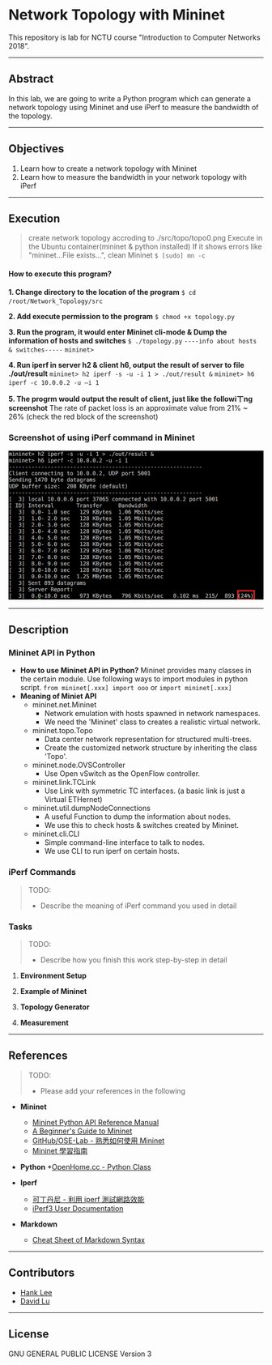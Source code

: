 # Network Topology with Mininet

This repository is lab for NCTU course "Introduction to Computer Networks 2018".

---
## Abstract

In this lab, we are going to write a Python program which can generate a network topology using Mininet and use iPerf to measure the bandwidth of the topology.

---
## Objectives

1. Learn how to create a network topology with Mininet
2. Learn how to measure the bandwidth in your network topology with iPerf

---
## Execution
> create network topology accroding to ./src/topo/topo0.png
> Execute in the Ubuntu container(mininet & python installed)
> If it shows errors like "mininet...File exists...", clean Mininet
> `$ [sudo] mn -c`

#### How to execute this program?

**1. Change directory to the location of the program**
`$ cd /root/Network_Topology/src`

**2. Add execute permission to the program**
`$ chmod +x topology.py`

**3. Run the program, it would enter Mininet cli-mode & Dump the information of hosts and switches**
`$ ./topology.py`
`----info about hosts & switches-----`
`mininet>`

**4. Run iperf in server h2 & client h6, output the result of server to file ./out/result**
`mininet> h2 iperf -s -u -i 1 > ./out/result &`
`mininet> h6 iperf -c 10.0.0.2 -u –i 1`

**5. The progrm would output the result of client, just like the followiㄒng screenshot**
The rate of packet loss is an approximate value from 21% ~ 26%
(check the red block of the screenshot)
### Screenshot of using iPerf command in Mininet
![client_result](./src/screenshot/client_result.png)

---
## Description

### Mininet API in Python
-   **How to use Mininet API in Python?**
    Mininet provides many classes in the certain module.
    Use following ways to import modules in python script.
    `from mininet[.xxx] import ooo`
    or
    `import mininet[.xxx]`
-   **Meaning of Miniet API**
    -   mininet.net.Mininet
        -   Network emulation with hosts spawned in network namespaces.
        -   We need the 'Mininet' class to creates a realistic virtual network.
    -   mininet.topo.Topo
        -   Data center network representation for structured multi-trees.
        -   Create the customized network structure by inheriting the class 'Topo'.
    -   mininet.node.OVSController
        -   Use Open vSwitch as the OpenFlow controller.
    -   mininet.link.TCLink
        -   Use Link with symmetric TC interfaces. (a basic link is just a Virtual ETHernet)
    -   mininet.util.dumpNodeConnections
        -   A useful Function to dump the information about nodes.
        -   We use this to check hosts & switches created by Mininet.
    -   mininet.cli.CLI
        -   Simple command-line interface to talk to nodes.
        -   We use CLI to run iperf on certain hosts.

### iPerf Commands

> TODO:
> * Describe the meaning of iPerf command you used in detail

### Tasks

> TODO:
> * Describe how you finish this work step-by-step in detail

1. **Environment Setup**


2. **Example of Mininet**


3. **Topology Generator**


4. **Measurement**

---
## References

> TODO: 
> * Please add your references in the following

* **Mininet**
    * [Mininet Python API Reference Manual](http://mininet.org/api/annotated.html)
    * [A Beginner's Guide to Mininet](https://opensourceforu.com/2017/04/beginners-guide-mininet/)
    * [GitHub/OSE-Lab - 熟悉如何使用 Mininet](https://github.com/OSE-Lab/Learning-SDN/blob/master/Mininet/README.md)
    * [Mininet 學習指南](https://www.sdnlab.com/11495.html)
* **Python**
    *[OpenHome.cc - Python Class](https://openhome.cc/Gossip/Python/Class.html)

* **Iperf**
    * [可丁丹尼 - 利用 iperf 測試網路效能](https://cms.35g.tw/coding/%E5%88%A9%E7%94%A8-iperf-%E6%B8%AC%E8%A9%A6%E7%B6%B2%E8%B7%AF%E6%95%88%E8%83%BD/)
    * [iPerf3 User Documentation](https://iperf.fr/iperf-doc.php#3doc)
* **Markdown**
    * [Cheat Sheet of Markdown Syntax](https://www.markdownguide.org/cheat-sheet)

---
## Contributors

* [Hank Lee](https://github.com/phlee1117)
* [David Lu](https://github.com/yungshenglu)

---
## License

GNU GENERAL PUBLIC LICENSE Version 3
